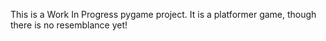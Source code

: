 This is a Work In Progress pygame project. It is a platformer game, though there is no resemblance yet!
